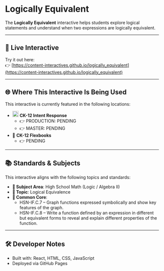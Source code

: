 # Logically Equivalent

The **Logically Equivalent** interactive helps students explore logical statements and understand when two expressions are logically equivalent.

---

## 🔗 Live Interactive

Try it out here:  
👉 [https://content-interactives.github.io/logically_equivalent](https://content-interactives.github.io/logically_equivalent)

---

## 🌐 Where This Interactive Is Being Used

This interactive is currently featured in the following locations:

- <img width="20" height="20" alt="image" src="https://github.com/user-attachments/assets/5d12571f-8e12-4441-98ab-c0bc94069a96" /> **CK-12 Intent Response**  
  - 👉 PRODUCTION: PENDING  
  - 👉 MASTER: PENDING  
- 📘 **CK-12 Flexbooks**
  - 👉 PENDING

---

## 📚 Standards & Subjects

This interactive aligns with the following topics and standards:

- **📂 Subject Area**: High School Math (Logic / Algebra II)  
- **🔢 Topic**: Logical Equivalence  
- **📏 Common Core**:  
  - HSN-IF.C.7 – Graph functions expressed symbolically and show key features of the graph.  
  - HSN-IF.C.8 – Write a function defined by an expression in different but equivalent forms to reveal and explain different properties of the function.  

---

## 🛠️ Developer Notes

- Built with: React, HTML, CSS, JavaScript  
- Deployed via GitHub Pages
